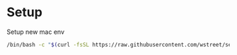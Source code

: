 # Setup

Setup new mac env

```sh
/bin/bash -c "$(curl -fsSL https://raw.githubusercontent.com/wstreet/setup/main/macenv.sh)"
```